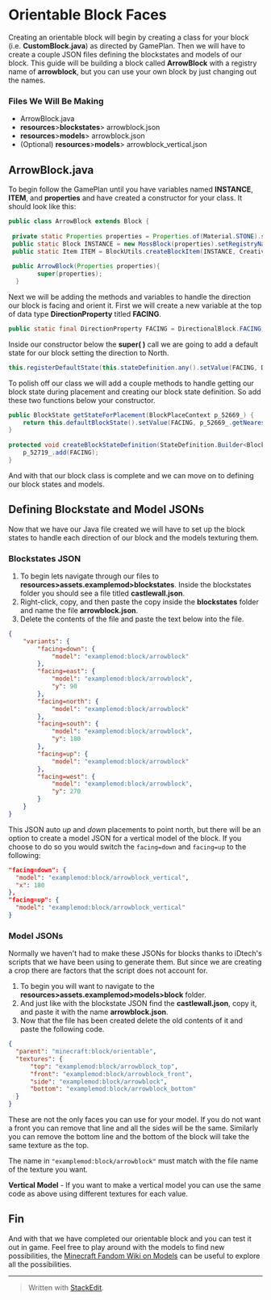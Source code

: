 # Orientable Block Faces
Creating an orientable block will begin by creating a class for your block (i.e. **CustomBlock.java**) as directed by GamePlan. Then we will have to create a couple JSON files defining the blockstates and models of our block. This guide will be building a block called **ArrowBlock** with a registry name of **arrowblock**, but you can use your own block by just changing out the names.

### Files We Will Be Making
* ArrowBlock.java
* **resources**>**blockstates**> arrowblock.json
* **resources**>**models**> arrowblock.json
* (Optional) **resources**>**models**> arrowblock_vertical.json

## ArrowBlock.java
To begin follow the GamePlan until you have variables named **INSTANCE**, **ITEM**, and **properties** and have created a constructor for your class. It should look like this:
```java
public class ArrowBlock extends Block {  
  
 private static Properties properties = Properties.of(Material.STONE).strength(3.0f).requiresCorrectToolForDrops();  
 public static Block INSTANCE = new MossBlock(properties).setRegistryName(BaseMod.MODID, "arrowblock");  
 public static Item ITEM = BlockUtils.createBlockItem(INSTANCE, CreativeModeTab.TAB_MISC);  
  
 public ArrowBlock(Properties properties){  
        super(properties); 
  }
```
Next we will be adding the methods and variables to handle the direction our block is facing and orient it. First we will create a new variable at the top of data type **DirectionProperty** titled **FACING**.
```java
public static final DirectionProperty FACING = DirectionalBlock.FACING;
```
Inside our constructor below the **super( )** call we are going to add a default state for our block setting the direction to North.
```java
this.registerDefaultState(this.stateDefinition.any().setValue(FACING, Direction.NORTH));
```
To polish off our class we will add a couple methods to handle getting our block state during placement and creating our block state definition. So add these two functions below your constructor.

```java
public BlockState getStateForPlacement(BlockPlaceContext p_52669_) {  
    return this.defaultBlockState().setValue(FACING, p_52669_.getNearestLookingDirection().getOpposite());  
}  
  
protected void createBlockStateDefinition(StateDefinition.Builder<Block, BlockState> p_52719_) {  
    p_52719_.add(FACING);  
}
```
And with that our block class is complete and we can move on to defining our block states and models.

## Defining Blockstate and Model JSONs
Now that we have our Java file created we will have to set up the block states to handle each direction of our block and the models texturing them.

### Blockstates JSON

1. To begin lets navigate through our files to **resources>assets.examplemod>blockstates**. Inside the blockstates folder you should see a file titled **castlewall.json**. 
2. Right-click, copy, and then paste the copy inside the **blockstates** folder and name the file **arrowblock.json**.
3. Delete the contents of the file and paste the text below into the file.
```json
{  
	"variants": {  
        "facing=down": {  
	        "model": "examplemod:block/arrowblock"  
	    },  
	    "facing=east": {  
            "model": "examplemod:block/arrowblock",  
		    "y": 90  
        },  
        "facing=north": {  
            "model": "examplemod:block/arrowblock"  
        },  
        "facing=south": {  
            "model": "examplemod:block/arrowblock",  
            "y": 180  
        },  
        "facing=up": {  
	        "model": "examplemod:block/arrowblock"  
	    },  
	    "facing=west": {  
		    "model": "examplemod:block/arrowblock",  
			"y": 270  
		}  
	}  
}
```
This JSON auto *up* and *down* placements to point north, but there will be an option to create a model JSON for a vertical model of the block. If you choose to do so you would switch the ```facing=down``` and ```facing=up``` to the following:
```json
"facing=down": {  
  "model": "examplemod:block/arrowblock_vertical",  
  "x": 180  
},
"facing=up": {  
  "model": "examplemod:block/arrowblock_vertical"  
}
```

### Model JSONs
Normally we haven't had to make these JSONs for blocks thanks to iDtech's scripts that we have been using to generate them. But since we are creating a crop there are factors that the script does not account for.

1. To begin you will want to navigate to the **resources>assets.examplemod>models>block** folder.
2. And just like with the blockstate JSON find the **castlewall.json**, copy it, and  paste it with the name **arrowblock.json**.
3. Now that the file has been created delete the old contents of it and paste the following code.
```json
{  
  "parent": "minecraft:block/orientable",  
  "textures": {  
	  "top": "examplemod:block/arrowblock_top",  
	  "front": "examplemod:block/arrowblock_front",  
	  "side": "examplemod:block/arrowblock",
	  "bottom": "examplemod:block/arrowblock_bottom"
  }  
}
```
These are not the only faces you can use for your model. If you do not want a front you can remove that line and all the sides will be the same. Similarly you can remove the bottom line and the bottom of the block will take the same texture as the top.

The name in ```"examplemod:block/arrowblock"``` must match with the file name of the texture you want. 

**Vertical Model** - If you want to make a vertical model you can use the same code as above using different textures for each value.

## Fin
And with that we have completed our orientable block and you can test it out in game. Feel free to play around with the models to find new possibilities, the [Minecraft Fandom Wiki on Models](https://minecraft.fandom.com/wiki/Model#Block_models) can be useful to explore all the possibilities.
____
> Written with [StackEdit](https://stackedit.io/).
